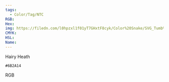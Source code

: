 ```yaml
---
tags:
  - Color/Tag/NTC
RGB:
Hex:
img: https://filedn.com/l0hpzxl1f01yT7GHxtF8cyk/Color%20Snake/SVG_Tumb%20Mass%20No%20Name/6B2A14.svg
CMYK:
HSL:
Name:
---
```

Hairy Heath
```palette
#6B2A14
```
RGB
